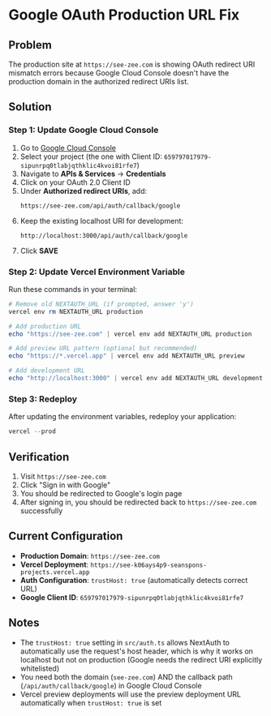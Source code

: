 # Google OAuth Production URL Fix

## Problem
The production site at `https://see-zee.com` is showing OAuth redirect URI mismatch errors because Google Cloud Console doesn't have the production domain in the authorized redirect URIs list.

## Solution

### Step 1: Update Google Cloud Console

1. Go to [Google Cloud Console](https://console.cloud.google.com/)
2. Select your project (the one with Client ID: `659797017979-sipunrpq0tlabjqthklic4kvoi81rfe7`)
3. Navigate to **APIs & Services** → **Credentials**
4. Click on your OAuth 2.0 Client ID
5. Under **Authorized redirect URIs**, add:
   ```
   https://see-zee.com/api/auth/callback/google
   ```
6. Keep the existing localhost URI for development:
   ```
   http://localhost:3000/api/auth/callback/google
   ```
7. Click **SAVE**

### Step 2: Update Vercel Environment Variable

Run these commands in your terminal:

```powershell
# Remove old NEXTAUTH_URL (if prompted, answer 'y')
vercel env rm NEXTAUTH_URL production

# Add production URL
echo "https://see-zee.com" | vercel env add NEXTAUTH_URL production

# Add preview URL pattern (optional but recommended)
echo "https://*.vercel.app" | vercel env add NEXTAUTH_URL preview

# Add development URL
echo "http://localhost:3000" | vercel env add NEXTAUTH_URL development
```

### Step 3: Redeploy

After updating the environment variables, redeploy your application:

```powershell
vercel --prod
```

## Verification

1. Visit `https://see-zee.com`
2. Click "Sign in with Google"
3. You should be redirected to Google's login page
4. After signing in, you should be redirected back to `https://see-zee.com` successfully

## Current Configuration

- **Production Domain**: `https://see-zee.com`
- **Vercel Deployment**: `https://see-k06ays4p9-seanspons-projects.vercel.app`
- **Auth Configuration**: `trustHost: true` (automatically detects correct URL)
- **Google Client ID**: `659797017979-sipunrpq0tlabjqthklic4kvoi81rfe7`

## Notes

- The `trustHost: true` setting in `src/auth.ts` allows NextAuth to automatically use the request's host header, which is why it works on localhost but not on production (Google needs the redirect URI explicitly whitelisted)
- You need both the domain (`see-zee.com`) AND the callback path (`/api/auth/callback/google`) in Google Cloud Console
- Vercel preview deployments will use the preview deployment URL automatically when `trustHost: true` is set
